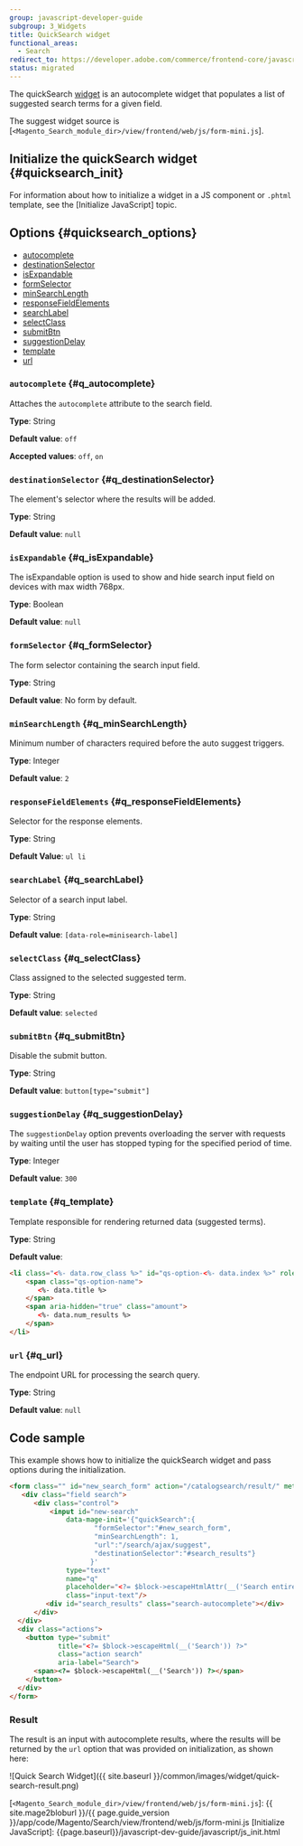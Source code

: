 ```yaml
---
group: javascript-developer-guide
subgroup: 3_Widgets
title: QuickSearch widget
functional_areas:
  - Search
redirect_to: https://developer.adobe.com/commerce/frontend-core/javascript/jquery-widgets/quick-search/
status: migrated
---
```


The quickSearch [widget](https://glossary.magento.com/widget) is an autocomplete widget that populates a list of suggested search terms for a given field.

The suggest widget source is [`<Magento_Search_module_dir>/view/frontend/web/js/form-mini.js`].

## Initialize the quickSearch widget {#quicksearch_init}

For information about how to initialize a widget in a JS component or `.phtml` template, see the [Initialize JavaScript] topic.

## Options {#quicksearch_options}

-  [autocomplete](#q_autocomplete)
-  [destinationSelector](#q_destinationSelector)
-  [isExpandable](#q_isExpandable)
-  [formSelector](#q_formSelector)
-  [minSearchLength](#q_minSearchLength)
-  [responseFieldElements](#q_responseFieldElements)
-  [searchLabel](#q_searchLabel)
-  [selectClass](#q_selectClass)
-  [submitBtn](#q_submitBtn)
-  [suggestionDelay](#q_suggestionDelay)
-  [template](#q_template)
-  [url](#q_url)

### `autocomplete` {#q_autocomplete}

Attaches the `autocomplete` attribute to the search field.

**Type**: String

**Default value**: `off`

**Accepted values**: `off`, `on`

### `destinationSelector` {#q_destinationSelector}

The element's selector where the results will be added.

**Type**: String

**Default value**: `null`

### `isExpandable` {#q_isExpandable}

The isExpandable option is used to show and hide search input field on devices with max width 768px.

**Type**: Boolean

**Default value**: `null`

### `formSelector` {#q_formSelector}

The form selector containing the search input field.

**Type**: String

**Default value**: No form by default.

### `minSearchLength` {#q_minSearchLength}

Minimum number of characters required before the auto suggest triggers.

**Type**: Integer

**Default value**: `2`

### `responseFieldElements` {#q_responseFieldElements}

Selector for the response elements.

**Type**: String

**Default Value**: `ul li`

### `searchLabel` {#q_searchLabel}

Selector of a search input label.

**Type**: String

**Default value**: `[data-role=minisearch-label]`

### `selectClass` {#q_selectClass}

Class assigned to the selected suggested term.

**Type**: String

**Default value**: `selected`

### `submitBtn` {#q_submitBtn}

Disable the submit button.

**Type**: String

**Default value**: `button[type="submit"]`

### `suggestionDelay` {#q_suggestionDelay}

The `suggestionDelay` option prevents overloading the server with requests by waiting until the user has stopped typing for the specified period of time.

**Type**: Integer

**Default value**: `300`

### `template` {#q_template}

Template responsible for rendering returned data (suggested terms).

**Type**: String

**Default value**:

```html
<li class="<%- data.row_class %>" id="qs-option-<%- data.index %>" role="option">
    <span class="qs-option-name">
       <%- data.title %>
    </span>
    <span aria-hidden="true" class="amount">
       <%- data.num_results %>
    </span>
</li>
```

### `url` {#q_url}

The endpoint URL for processing the search query.

**Type**: String

**Default value**: `null`

## Code sample

This example shows how to initialize the quickSearch widget and pass options during the initialization.

```html
<form class="" id="new_search_form" action="/catalogsearch/result/" method="get">
   <div class="field search">
      <div class="control">
          <input id="new-search"
              data-mage-init='{"quickSearch":{
                     "formSelector":"#new_search_form",
                     "minSearchLength": 1,
                     "url":"/search/ajax/suggest",
                     "destinationSelector":"#search_results"}
                    }'
              type="text"
              name="q"
              placeholder="<?= $block->escapeHtmlAttr(__('Search entire store here...')) ?>"
              class="input-text"/>
         <div id="search_results" class="search-autocomplete"></div>
      </div>
  </div>
  <div class="actions">
    <button type="submit"
            title="<?= $block->escapeHtml(__('Search')) ?>"
            class="action search"
            aria-label="Search">
      <span><?= $block->escapeHtml(__('Search')) ?></span>
    </button>
  </div>
</form>
```

### Result

The result is an input with autocomplete results, where the results will be returned by the `url` option that was provided on initialization, as shown here:

![Quick Search Widget]({{ site.baseurl }}/common/images/widget/quick-search-result.png)

[`<Magento_Search_module_dir>/view/frontend/web/js/form-mini.js`]: {{ site.mage2bloburl }}/{{ page.guide_version }}/app/code/Magento/Search/view/frontend/web/js/form-mini.js
[Initialize JavaScript]: {{page.baseurl}}/javascript-dev-guide/javascript/js_init.html
